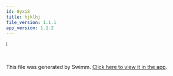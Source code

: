 ```yaml
---
id: 8yxi8
title: hjklhj
file_version: 1.1.1
app_version: 1.1.2
---
```


i

<br/>

This file was generated by Swimm. [Click here to view it in the app](http://localhost:5001/repos/ls4DA2fLasmQuEbT4ipw/docs/8yxi8).
